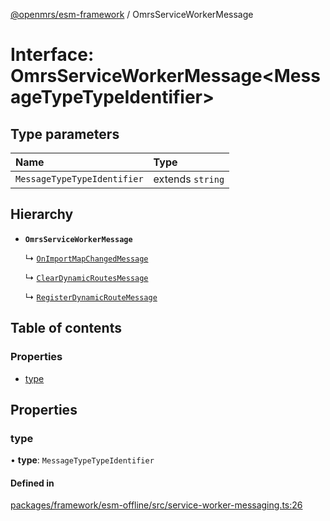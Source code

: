 [@openmrs/esm-framework](../API.md) / OmrsServiceWorkerMessage

# Interface: OmrsServiceWorkerMessage<MessageTypeTypeIdentifier\>

## Type parameters

| Name | Type |
| :------ | :------ |
| `MessageTypeTypeIdentifier` | extends `string` |

## Hierarchy

- **`OmrsServiceWorkerMessage`**

  ↳ [`OnImportMapChangedMessage`](OnImportMapChangedMessage.md)

  ↳ [`ClearDynamicRoutesMessage`](ClearDynamicRoutesMessage.md)

  ↳ [`RegisterDynamicRouteMessage`](RegisterDynamicRouteMessage.md)

## Table of contents

### Properties

- [type](OmrsServiceWorkerMessage.md#type)

## Properties

### type

• **type**: `MessageTypeTypeIdentifier`

#### Defined in

[packages/framework/esm-offline/src/service-worker-messaging.ts:26](https://github.com/openmrs/openmrs-esm-core/blob/master/packages/framework/esm-offline/src/service-worker-messaging.ts#L26)
